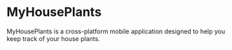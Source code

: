 # MyHousePlants

MyHousePlants is a cross-platform mobile application designed to help you keep track of your house plants.
